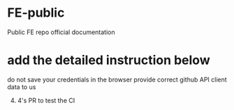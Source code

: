 # FE-public
Public FE repo
official documentation

# add the detailed instruction below
do not save your credentials in the browser
provide correct github API client data to us

4. 4's PR to test the CI
